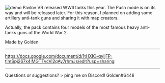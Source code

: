 ![demo](https://user-images.githubusercontent.com/60287871/134024887-c3a5c185-94e2-476a-a3cc-b66f43a75e02.JPG)
Pavlov VR released WWII tanks this year. The Push mode is on its way and will be released later. For this reason, I planned on adding some artillery anti-tank guns and sharing it with map creators.

Actually, the pack contains four models of the most famous heavy anti-tanks guns of the World War 2.

Made by Golden


*****

https://docs.google.com/document/d/1tHXIC-qyijFP-tlmSpj267x4lMGTTvcVl2qAy7rhmJs/edit?usp=sharing

*****

Questions or suggestions? > ping me on Discord! Golden#6448
